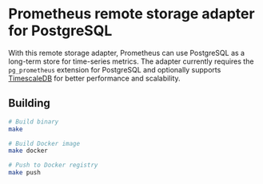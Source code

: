 # Prometheus remote storage adapter for PostgreSQL

With this remote storage adapter, Prometheus can use PostgreSQL as a long-term store for time-series metrics. The adapter currently requires the `pg_prometheus` extension for PostgreSQL and optionally supports [TimescaleDB](https://github.com/timescale/timescaledb) for better performance and scalability.

## Building
```bash
# Build binary
make

# Build Docker image
make docker

# Push to Docker registry
make push
```
